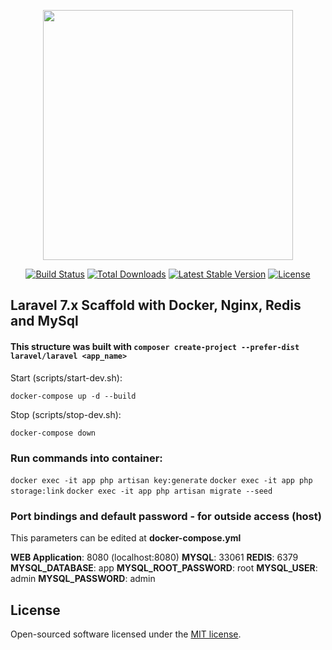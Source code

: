 <p align="center"><img src="https://res.cloudinary.com/dtfbvvkyp/image/upload/v1566331377/laravel-logolockup-cmyk-red.svg" width="400"></p>

<p align="center">
<a href="https://travis-ci.org/laravel/framework"><img src="https://travis-ci.org/laravel/framework.svg" alt="Build Status"></a>
<a href="https://packagist.org/packages/laravel/framework"><img src="https://poser.pugx.org/laravel/framework/d/total.svg" alt="Total Downloads"></a>
<a href="https://packagist.org/packages/laravel/framework"><img src="https://poser.pugx.org/laravel/framework/v/stable.svg" alt="Latest Stable Version"></a>
<a href="https://packagist.org/packages/laravel/framework"><img src="https://poser.pugx.org/laravel/framework/license.svg" alt="License"></a>
</p>

## Laravel 7.x Scaffold with Docker, Nginx, Redis and MySql


#### This structure was built with ```composer create-project --prefer-dist laravel/laravel <app_name>```

Start (scripts/start-dev.sh):
```
docker-compose up -d --build
```

Stop (scripts/stop-dev.sh):
```
docker-compose down
```

### Run commands into container:
```docker exec -it app php artisan key:generate```
```docker exec -it app php storage:link```
```docker exec -it app php artisan migrate --seed```

### Port bindings and default password - for outside access (host)
This parameters can be edited at <b>docker-compose.yml</b>

<b>WEB Application</b>: 8080 (localhost:8080)
<b>MYSQL</b>: 33061
<b>REDIS</b>: 6379
<b>MYSQL_DATABASE</b>: app
<b>MYSQL_ROOT_PASSWORD</b>: root
<b>MYSQL_USER</b>: admin
<b>MYSQL_PASSWORD</b>: admin

## License

Open-sourced software licensed under the [MIT license](https://opensource.org/licenses/MIT).
